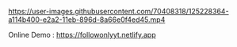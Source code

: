 


https://user-images.githubusercontent.com/70408318/125228364-a114b400-e2a2-11eb-896d-8a66e0f4ed45.mp4

Online Demo : https://followonlyyt.netlify.app

